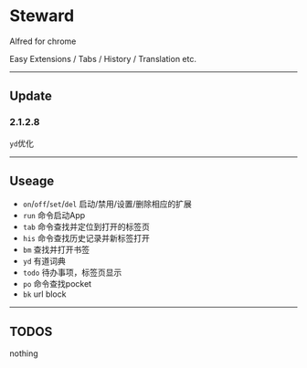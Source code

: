 Steward
===============

Alfred for chrome

Easy Extensions / Tabs / History / Translation etc.

---
## Update
### 2.1.2.8
`yd`优化

---
## Useage
+ `on`/`off`/`set`/`del` 启动/禁用/设置/删除相应的扩展
+ `run` 命令启动App
+ `tab` 命令查找并定位到打开的标签页
+ `his` 命令查找历史记录并新标签打开
+ `bm` 查找并打开书签
+ `yd` 有道词典
+ `todo` 待办事项，标签页显示
+ `po` 命令查找pocket
+ `bk` url block

---
## TODOS
nothing
